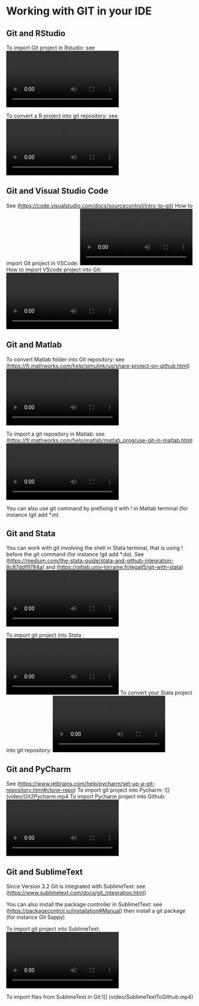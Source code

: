 # Working with GIT in your IDE

## Git and RStudio
To import Git project in Rstudio: see [](https://thinkr.fr/travailler-avec-git-via-rstudio-et-versionner-son-code/)
![](video/RGit2Local.mp4)

To convert a R project into git repository: see[](https://rtask.thinkr.fr/fr/transformer-un-dossier-en-projet-git-synchronise-sur-github-ou-gitlab/)
![](video/RLocal2Git.mp4)
## Git and Visual Studio Code
See (https://code.visualstudio.com/docs/sourcecontrol/intro-to-git)
How to import Git project in VSCode: ![](video/FromGit2VScode.mp4)
How to import VScode project into Git: ![](FromVScode2Github.mp4)

## Git and Matlab

To convert Matlab folder into Git repository: see (https://fr.mathworks.com/help/simulink/ug/share-project-on-github.html) ![](video/MatlabLocal2Git.mp4)

To import a git repository in Matlab: see (https://fr.mathworks.com/help/matlab/matlab_prog/use-git-in-matlab.html: ![](video/MatlabFromGIT2IDE.mp4)

You can also use git command by prefixing it with ! in Matlab terminal (for instance !git add *.m)

## Git and Stata
You can work with git involving the shell in Stata terminal, that is using ! before the git command (for instance !git add *.do). 
See (https://medium.com/the-stata-guide/stata-and-github-integration-8c87ddf9784a) and (https://gitlab.univ-lorraine.fr/legall5/git-with-stata)![](my_video.mov)

To import git project into  Stata : ![](video/StataFromGit2Local.mp4)
To convert your Stata project into git repository: ![](video/StataFromLocal2Git.mp4)

## Git and PyCharm

See (https://www.jetbrains.com/help/pycharm/set-up-a-git-repository.html#clone-repo)
To import git project into Pycharm: ![](video/Git2Pycharm.mp4
To import Pycharm project into Github: ![](video/PyCharm2Git.mp4)

## Git and SublimeText
 Since Version 3.2 Git is integrated with SublimeText: see (https://www.sublimetext.com/docs/git_integration.html)
 
 You can also install the package controller in SublimetText: see (https://packagecontrol.io/installation#Manual) then install a git package (for instance Git Sappy)

To import git project into SublimeText: ![](video/GithubToSublimeText.mp4)

To import files from SublimeText in Git:![] (video/SublimeTextToGithub.mp4)

